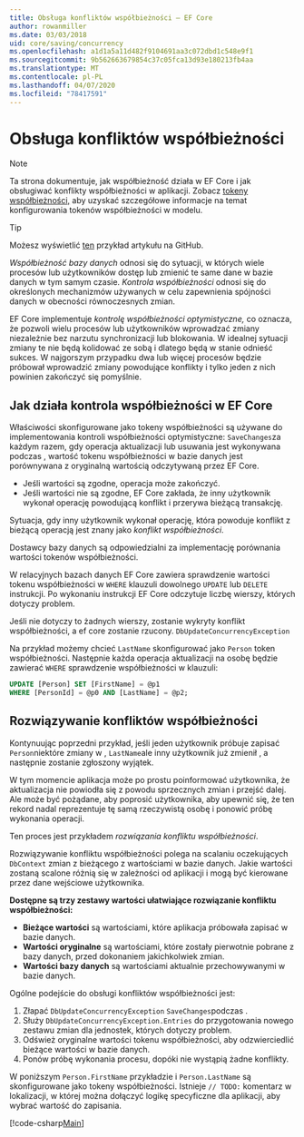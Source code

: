 ```yaml
---
title: Obsługa konfliktów współbieżności — EF Core
author: rowanmiller
ms.date: 03/03/2018
uid: core/saving/concurrency
ms.openlocfilehash: a1d1a5a11d482f9104691aa3c072dbd1c548e9f1
ms.sourcegitcommit: 9b562663679854c37c05fca13d93e180213fb4aa
ms.translationtype: MT
ms.contentlocale: pl-PL
ms.lasthandoff: 04/07/2020
ms.locfileid: "78417591"
---
```

# <a name="handling-concurrency-conflicts"></a>Obsługa konfliktów współbieżności

> [!NOTE]
> Ta strona dokumentuje, jak współbieżność działa w EF Core i jak obsługiwać konflikty współbieżności w aplikacji. Zobacz [tokeny współbieżności,](xref:core/modeling/concurrency) aby uzyskać szczegółowe informacje na temat konfigurowania tokenów współbieżności w modelu.

> [!TIP]
> Możesz wyświetlić [ten](https://github.com/dotnet/EntityFramework.Docs/tree/master/samples/core/Saving/Concurrency/) przykład artykułu na GitHub.

_Współbieżność bazy danych_ odnosi się do sytuacji, w których wiele procesów lub użytkowników dostęp lub zmienić te same dane w bazie danych w tym samym czasie. _Kontrola współbieżności_ odnosi się do określonych mechanizmów używanych w celu zapewnienia spójności danych w obecności równoczesnych zmian.

EF Core implementuje _kontrolę współbieżności optymistyczne,_ co oznacza, że pozwoli wielu procesów lub użytkowników wprowadzać zmiany niezależnie bez narzutu synchronizacji lub blokowania. W idealnej sytuacji zmiany te nie będą kolidować ze sobą i dlatego będą w stanie odnieść sukces. W najgorszym przypadku dwa lub więcej procesów będzie próbował wprowadzić zmiany powodujące konflikty i tylko jeden z nich powinien zakończyć się pomyślnie.

## <a name="how-concurrency-control-works-in-ef-core"></a>Jak działa kontrola współbieżności w EF Core

Właściwości skonfigurowane jako tokeny współbieżności są używane do implementowania kontroli współbieżności optymistyczne: `SaveChanges`za każdym razem, gdy operacja aktualizacji lub usuwania jest wykonywana podczas , wartość tokenu współbieżności w bazie danych jest porównywana z oryginalną wartością odczytywaną przez EF Core.

- Jeśli wartości są zgodne, operacja może zakończyć.
- Jeśli wartości nie są zgodne, EF Core zakłada, że inny użytkownik wykonał operację powodującą konflikt i przerywa bieżącą transakcję.

Sytuacja, gdy inny użytkownik wykonał operację, która powoduje konflikt z bieżącą operacją jest znany jako _konflikt współbieżności_.

Dostawcy bazy danych są odpowiedzialni za implementację porównania wartości tokenów współbieżności.

W relacyjnych bazach danych EF Core zawiera sprawdzenie wartości tokenu współbieżności w `WHERE` klauzuli dowolnego `UPDATE` lub `DELETE` instrukcji. Po wykonaniu instrukcji EF Core odczytuje liczbę wierszy, których dotyczy problem.

Jeśli nie dotyczy to żadnych wierszy, zostanie wykryty konflikt współbieżności, a ef core zostanie rzucony. `DbUpdateConcurrencyException`

Na przykład możemy chcieć `LastName` skonfigurować jako `Person` token współbieżności. Następnie każda operacja aktualizacji na osobę będzie zawierać `WHERE` sprawdzenie współbieżności w klauzuli:

``` sql
UPDATE [Person] SET [FirstName] = @p1
WHERE [PersonId] = @p0 AND [LastName] = @p2;
```

## <a name="resolving-concurrency-conflicts"></a>Rozwiązywanie konfliktów współbieżności

Kontynuując poprzedni przykład, jeśli jeden użytkownik próbuje zapisać `Person`niektóre zmiany w , `LastName`ale inny użytkownik już zmienił , a następnie zostanie zgłoszony wyjątek.

W tym momencie aplikacja może po prostu poinformować użytkownika, że aktualizacja nie powiodła się z powodu sprzecznych zmian i przejść dalej. Ale może być pożądane, aby poprosić użytkownika, aby upewnić się, że ten rekord nadal reprezentuje tę samą rzeczywistą osobę i ponowić próbę wykonania operacji.

Ten proces jest przykładem _rozwiązania konfliktu współbieżności_.

Rozwiązywanie konfliktu współbieżności polega na scalaniu oczekujących `DbContext` zmian z bieżącego z wartościami w bazie danych. Jakie wartości zostaną scalone różnią się w zależności od aplikacji i mogą być kierowane przez dane wejściowe użytkownika.

**Dostępne są trzy zestawy wartości ułatwiające rozwiązanie konfliktu współbieżności:**

- **Bieżące wartości** są wartościami, które aplikacja próbowała zapisać w bazie danych.
- **Wartości oryginalne** są wartościami, które zostały pierwotnie pobrane z bazy danych, przed dokonaniem jakichkolwiek zmian.
- **Wartości bazy danych** są wartościami aktualnie przechowywanymi w bazie danych.

Ogólne podejście do obsługi konfliktów współbieżności jest:

1. Złapać `DbUpdateConcurrencyException` `SaveChanges`podczas .
2. Służy `DbUpdateConcurrencyException.Entries` do przygotowania nowego zestawu zmian dla jednostek, których dotyczy problem.
3. Odśwież oryginalne wartości tokenu współbieżności, aby odzwierciedlić bieżące wartości w bazie danych.
4. Ponów próbę wykonania procesu, dopóki nie wystąpią żadne konflikty.

W poniższym `Person.FirstName` przykładzie i `Person.LastName` są skonfigurowane jako tokeny współbieżności. Istnieje `// TODO:` komentarz w lokalizacji, w której można dołączyć logikę specyficzne dla aplikacji, aby wybrać wartość do zapisania.

[!code-csharp[Main](../../../samples/core/Saving/Concurrency/Sample.cs?name=ConcurrencyHandlingCode&highlight=34-35)]
